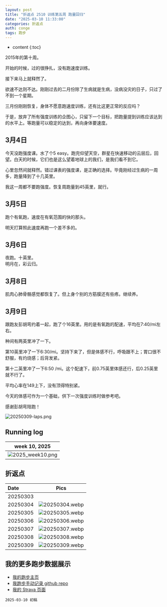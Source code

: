 ```yaml
---
layout: post
title: "折返点 2510 训练第五周 跑量回归"
date: "2025-03-10 11:33:00"
categories: 折返点 
auth: conge
tags: 跑步
---
```

* content
{:toc}

2015年的第十周。

开始的时候，过的很挣扎，没有跑速度训练。

接下来马上就释然了。




欲速不达则不达。刚刚过去的二月份除了生病就是生病，没病没灾的日子，只过了不到一个星期。

三月份刚刚恢复，身体不愿意跑速度训练，还有比这更正常的反应吗？

于是，放弃了所有强度训练的企图心，只留下一个目标，把跑量提到训练应该达到的水平上。等跑量可以稳定的达到，再向身体要速度。

## 3月4日

今天没跑强度课。水了个5 easy。跑完仰望天空，群星在快速移动的云层后，回望。白天的时候，它们也是这么望着地球上的我们，是我们看不到它。

心里忽然间就释然。错过课表的强度课，是正确的选择。毕竟刚经过生病的一周多，跑量降到了十几英里。

我这一周都不要跑强度。恢复周跑量到45英里，就行。

## 3月5日

跑个有氧跑，速度在有氧范围的快的那头。

明天打算照此速度再跑一个差不多的。

## 3月6日

夜跑。十英里。  
明月在，彩云归。

## 3月8日

肌肉心肺骨骼感觉都恢复了。但上身个别的方筋膜还有些疼。继续养。

## 3月9日

跟跑友彭胡弯约着一起，跑了个16英里。用的是有氧跑的配速，平均在7:40/mi左右。

种间有两英里冲了一下。

第10英里冲了一下6:30/mi。坚持下来了，但是体感不行，呼吸跟不上；胃口很不舒服，有灼烧感；后背发紧。

第十二英里冲了一下6:50 /mi。这个配速下，前0.75英里体感还行，后0.25英里就不行了。

平均心率在149上下，没有顶得特别紧。

今天的体感可作为一个基础，供下一次强度训练时做参考吧。

感谢彭胡弯陪跑！

![20250309-laps.png](https://s2.loli.net/2025/03/11/iIjQcCmKYLxukHr.png)


## Running log

|                             week 10, 2025                              |
| :--------------------------------------------------------------------: |
| ![2025_week10.png](https://s2.loli.net/2025/03/11/68eAVQBo9nk35Jd.png) |

## 折返点

| Date     |                                Pics                                |
| :------- | :-----------------------------------------------------------------: |
| 20250303 |  |
| 20250304 | ![20250304.webp](https://s2.loli.net/2025/03/11/xfkrwNdZ5QhIEP3.webp) |
| 20250305 | ![20250305.webp](https://s2.loli.net/2025/03/11/DGWuQqzKBhNOZgL.webp) |
| 20250306 | ![20250306.webp](https://s2.loli.net/2025/03/11/2NA5DZKPOfaWgTM.webp) |
| 20250307 | ![20250307.webp](https://s2.loli.net/2025/03/11/N5i9pzJ31uTCVfl.webp) |
| 20250308 | ![20250308.webp](https://s2.loli.net/2025/03/11/LpCzKXjd841wlEo.webp) |
| 20250309 | ![20250309.webp](https://s2.loli.net/2025/03/11/Dr4faVSNBE2y8hY.webp) |

## 我的更多跑步数据展示

* [我的跑步主页](https://conge.livingwithfcs.org/running_page/)
* [我跑步手动记录 github repo](https://github.com/conge/RunningStreak)
* [我的 Strava 页面](https://www.strava.com/athletes/57680242)

```
2025-03-10 初稿
```
